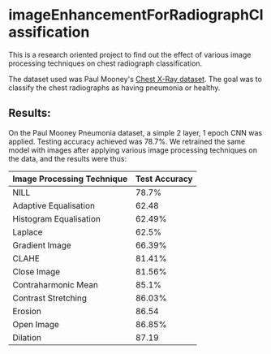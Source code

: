 # imageEnhancementForRadiographClassification

This is a research oriented project to find out the effect of various image processing techniques on chest radiograph classification.

The dataset used was Paul Mooney's [Chest X-Ray dataset](https://www.kaggle.com/paultimothymooney/chest-xray-pneumonia). The goal was to classify the chest radiographs as having pneumonia or healthy.

## Results:

On the Paul Mooney Pneumonia dataset, a simple 2 layer, 1 epoch CNN was applied. Testing accuracy achieved was 78.7%. We retrained the same model with images after applying various image processing techniques on the data, and the results were thus:

| Image Processing Technique | Test Accuracy |
| --- | --- |
| NILL | 78.7% |
| Adaptive Equalisation | 62.48 |
| Histogram Equalisation | 62.49% |
| Laplace | 62.5% |
| Gradient Image | 66.39% |
| CLAHE | 81.41% |
| Close Image | 81.56% |
| Contraharmonic Mean | 85.1% |
| Contrast Stretching | 86.03% |
| Erosion | 86.54 |
| Open Image | 86.85% |
| Dilation | 87.19 |
